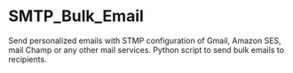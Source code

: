 # SMTP_Bulk_Email
Send personalized emails with STMP configuration of Gmail, Amazon SES, mail Champ or any other mail services. Python script to send bulk emails to recipients.
